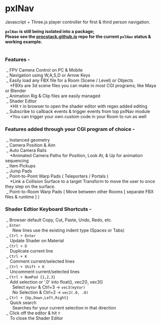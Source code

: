 # pxlNav
Javascript + Three.js player controller for first &amp; third person navigation.

**`pxlNav` is still being isolated into a package;**
<br/>**Please see the [procstack.github.io](https://github.com/ProcStack/procstack.github.io) repo for the current `pxlNav` status &amp; working example.**
<br/><br/>

### Features -
&nbsp;\_ FPV Camera Control on PC & Mobile
<br/>&nbsp;\_ Navigation using W,A,S,D or Arrow Keys
<br/>&nbsp;\_ Easily load any FBX file for a Room (Scene / Level) or Objects
<br/>&nbsp;&nbsp;&nbsp; \*FBXs are 3d scene files you can make in most CGI programs; like Maya or Blender 
<br/>&nbsp;\_ Animation Rig & Clip files are easily managed
<br/>&nbsp;\_ Shader Editor
<br/>&nbsp;&nbsp;&nbsp; \*Hit `Y` in browser to open the shader editor with regex added editing
<br/>&nbsp;\_ Subscribe to callback events & trigger events from top pxlNav module
<br/>&nbsp;&nbsp;&nbsp; \*You can trigger your own custom code in your Room to run as well
<br/>



### Features added through your CGI program of choice -
&nbsp;\_ Instanced geometry
<br/>&nbsp;\_ Camera Position & Aim
<br/>&nbsp;\_ Auto Camera Rails
<br/>&nbsp;&nbsp;&nbsp; \*Animated Camera Paths for Position, Look At, & Up for animation sequencing
<br/>&nbsp;\_ Item Pickups
<br/>&nbsp;\_ Jump Pads
<br/>&nbsp;\_ Point-to-Point Warp Pads ( Teleporters / Portals )
<br/>&nbsp;&nbsp;&nbsp; \*Link a Collision Surface to a target Transform to move the user to once they step on the surface.
<br/>&nbsp;\_ Point-to-Room Warp Pads ( Move between other Rooms [ separate FBX files & runtime ] )
<br/>



### Shader Edtior Keyboard Shortcuts -
&nbsp;\_ Browser default Copy, Cut, Paste, Undo, Redo, etc.
<br/>&nbsp;\_ `Enter`
<br/>&nbsp;&nbsp;&nbsp;&nbsp;&nbsp;  New lines use the existing indent type (Spaces or Tabs)
<br/>&nbsp;\_ `Ctrl + Enter`
<br/>&nbsp;&nbsp;&nbsp; Update Shader on Material
<br/>&nbsp;\_ `Ctrl + D`
<br/>&nbsp;&nbsp;&nbsp; Duplicate current line
<br/>&nbsp;\_ `Ctrl + K`
<br/>&nbsp;&nbsp;&nbsp; Comment current/selected lines
<br/>&nbsp;\_ `Ctrl + Shift + K`
<br/>&nbsp;&nbsp;&nbsp; Uncomment current/selected lines
<br/>&nbsp;\_ `Ctrl + NumPad {1,2,3}`
<br/>&nbsp;&nbsp;&nbsp; Add selection or '.0' into float(), vec2(), vec3()
<br/>&nbsp;&nbsp;&nbsp;&nbsp;&nbsp;  Select `myVar` & Ctrl+3 -> `vec3(myVar)`
<br/>&nbsp;&nbsp;&nbsp;&nbsp;&nbsp;  No Selection & Ctrl+2 -> `vec2(.0, .0)`
<br/>&nbsp;\_ `Ctrl + {Up,Down,Left,Right}`
<br/>&nbsp;&nbsp;&nbsp; Quick search
<br/>&nbsp;&nbsp;&nbsp;&nbsp;&nbsp; Searches for your current selection in that direction
<br/>&nbsp;\_ Click off the editor & hit `Y`
<br/>&nbsp;&nbsp;&nbsp; To close the Shader Editor
